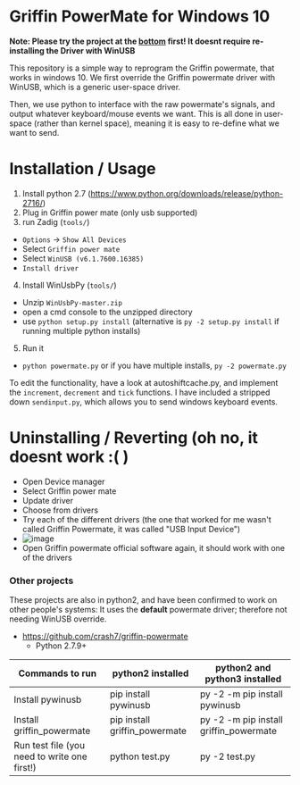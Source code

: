 # Griffin PowerMate for Windows 10

**Note: Please try the project at the [bottom](#other-projects) first! It doesnt require re-installing the Driver with WinUSB**

This repository is a simple way to reprogram the Griffin powermate, that works in windows 10.
We first override the Griffin powermate driver with WinUSB, which is a generic user-space driver. 

Then, we use python to interface with the raw powermate's signals, and output whatever keyboard/mouse events we want.
This is all done in user-space (rather than kernel space), meaning it is easy to re-define what we want to send.

# Installation / Usage

1. Install python 2.7 (https://www.python.org/downloads/release/python-2716/)
2. Plug in Griffin power mate (only usb supported)
3. run Zadig (`tools/`)
 * `Options` -> `Show All Devices`
 * Select `Griffin power mate`
 * Select `WinUSB (v6.1.7600.16385)`
 * `Install driver`
4. Install WinUsbPy (`tools/`)
 * Unzip `WinUsbPy-master.zip`
 * open a cmd console to the unzipped directory 
 * use `python setup.py install` (alternative is `py -2 setup.py install` if running multiple python installs) 
5. Run it
 * `python powermate.py` or if you have multiple installs, `py -2 powermate.py`
 
To edit the functionality, have a look at autoshiftcache.py, and implement the `increment`, `decrement` and `tick` functions.
I have included a stripped down `sendinput.py`, which allows you to send windows keyboard events.


# Uninstalling / Reverting (oh no, it doesnt work :( )
* Open Device manager
* Select Griffin power mate
* Update driver
* Choose from drivers
* Try each of the different drivers (the one that worked for me wasn't called Griffin Powermate, it was called "USB Input Device")
* ![image](https://user-images.githubusercontent.com/6406312/124419461-e1ef6300-dda0-11eb-935f-0237e921f3ce.png)
* Open Griffin powermate official software again, it should work with one of the drivers



### Other projects 
These projects are also in python2, and have been confirmed to work on other people's systems:
It uses the **default** powermate driver; therefore not needing WinUSB override.
 * https://github.com/crash7/griffin-powermate
   * Python 2.7.9+

| Commands to run                              | python2 installed             | python2 and python3 installed          |
|----------------------------------------------|-------------------------------|----------------------------------------|
| Install pywinusb                             | pip install pywinusb          | py -2 -m pip install pywinusb          |
| Install griffin_powermate                    | pip install griffin_powermate | py -2 -m pip install griffin_powermate |
| Run test file (you need to write one first!) | python test.py                | py -2 test.py                          |
   






